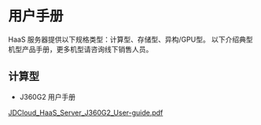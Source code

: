 # **用户手册**

HaaS 服务器提供以下规格类型：计算型、存储型、异构/GPU型。 以下介绍典型机型产品手册，更多机型请咨询线下销售人员。

## **计算型**
- J360G2 用户手册

[JDCloud_HaaS_Server_J360G2_User-guide.pdf](https://github.com/jdcloudcom/cn/blob/cn-haas-server/documentation/Hybrid-Cloud/HaaS-Server/Operation-Guide/JDCloud_HaaS_Server_J360G2_User-guide.pdf)

